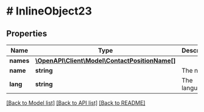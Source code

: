 # # InlineObject23

## Properties

Name | Type | Description | Notes
------------ | ------------- | ------------- | -------------
**names** | [**\OpenAPI\Client\Model\ContactPositionName[]**](ContactPositionName.md) |  | 
**name** | **string** | The name | 
**lang** | **string** | The language | 

[[Back to Model list]](../../README.md#documentation-for-models) [[Back to API list]](../../README.md#documentation-for-api-endpoints) [[Back to README]](../../README.md)



